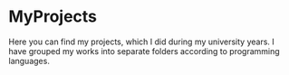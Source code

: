 # MyProjects

Here you can find my projects, which I did during my university years. 
I have grouped my works into separate folders according to programming languages.
